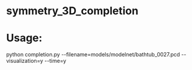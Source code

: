 # symmetry_3D_completion

# Usage:
python completion.py --filename=models/modelnet/bathtub_0027.pcd --visualization=y --time=y